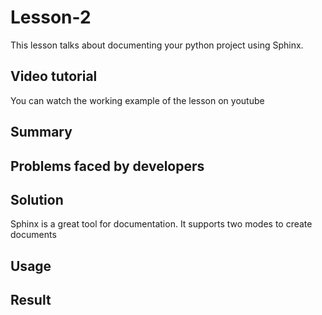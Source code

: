 # Lesson-2

This lesson talks about documenting your python project using Sphinx.

## Video tutorial
You can watch the working example of the lesson on youtube <Youtube video link>

## Summary


## Problems faced by developers

## Solution

Sphinx is a great tool for documentation. 
It supports two modes to create documents

## Usage


## Result


